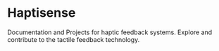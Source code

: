 # Haptisense
Documentation and Projects for haptic feedback systems. Explore and contribute to the tactile feedback technology.

